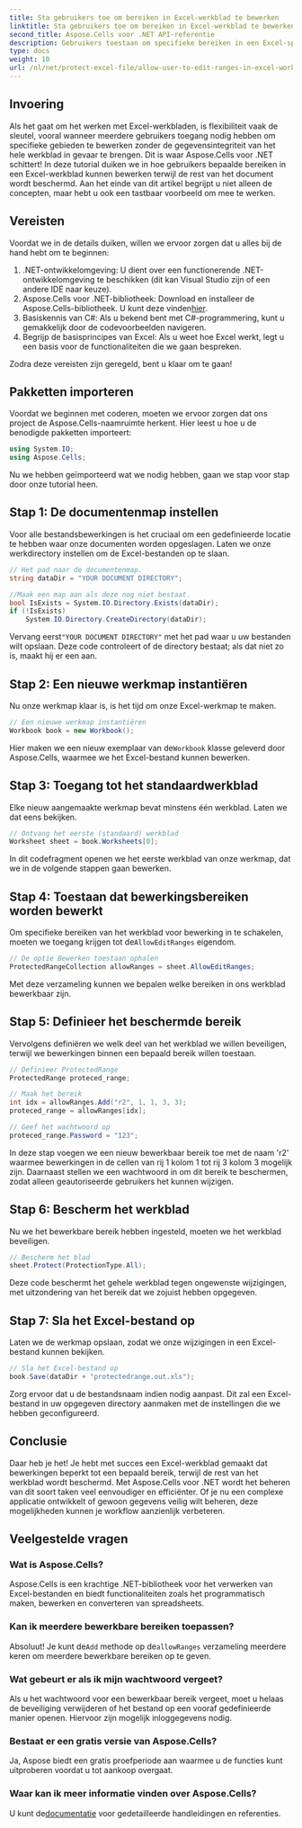 ```yaml
---
title: Sta gebruikers toe om bereiken in Excel-werkblad te bewerken
linktitle: Sta gebruikers toe om bereiken in Excel-werkblad te bewerken
second_title: Aspose.Cells voor .NET API-referentie
description: Gebruikers toestaan om specifieke bereiken in een Excel-spreadsheet te bewerken met Aspose.Cells voor .NET. Stapsgewijze handleiding met broncode in C#.
type: docs
weight: 10
url: /nl/net/protect-excel-file/allow-user-to-edit-ranges-in-excel-worksheet/
---
```

## Invoering

Als het gaat om het werken met Excel-werkbladen, is flexibiliteit vaak de sleutel, vooral wanneer meerdere gebruikers toegang nodig hebben om specifieke gebieden te bewerken zonder de gegevensintegriteit van het hele werkblad in gevaar te brengen. Dit is waar Aspose.Cells voor .NET schittert! In deze tutorial duiken we in hoe gebruikers bepaalde bereiken in een Excel-werkblad kunnen bewerken terwijl de rest van het document wordt beschermd. Aan het einde van dit artikel begrijpt u niet alleen de concepten, maar hebt u ook een tastbaar voorbeeld om mee te werken. 

## Vereisten

Voordat we in de details duiken, willen we ervoor zorgen dat u alles bij de hand hebt om te beginnen:

1. .NET-ontwikkelomgeving: U dient over een functionerende .NET-ontwikkelomgeving te beschikken (dit kan Visual Studio zijn of een andere IDE naar keuze).
2.  Aspose.Cells voor .NET-bibliotheek: Download en installeer de Aspose.Cells-bibliotheek. U kunt deze vinden[hier](https://releases.aspose.com/cells/net/).
3. Basiskennis van C#: Als u bekend bent met C#-programmering, kunt u gemakkelijk door de codevoorbeelden navigeren.
4. Begrijp de basisprincipes van Excel: Als u weet hoe Excel werkt, legt u een basis voor de functionaliteiten die we gaan bespreken.

Zodra deze vereisten zijn geregeld, bent u klaar om te gaan!

## Pakketten importeren

Voordat we beginnen met coderen, moeten we ervoor zorgen dat ons project de Aspose.Cells-naamruimte herkent. Hier leest u hoe u de benodigde pakketten importeert:

```csharp
using System.IO;
using Aspose.Cells;
```

Nu we hebben geïmporteerd wat we nodig hebben, gaan we stap voor stap door onze tutorial heen.

## Stap 1: De documentenmap instellen

Voor alle bestandsbewerkingen is het cruciaal om een gedefinieerde locatie te hebben waar onze documenten worden opgeslagen. Laten we onze werkdirectory instellen om de Excel-bestanden op te slaan.

```csharp
// Het pad naar de documentenmap.
string dataDir = "YOUR DOCUMENT DIRECTORY";

//Maak een map aan als deze nog niet bestaat.
bool IsExists = System.IO.Directory.Exists(dataDir);
if (!IsExists)
    System.IO.Directory.CreateDirectory(dataDir);
```

 Vervang eerst`"YOUR DOCUMENT DIRECTORY"` met het pad waar u uw bestanden wilt opslaan. Deze code controleert of de directory bestaat; als dat niet zo is, maakt hij er een aan.

## Stap 2: Een nieuwe werkmap instantiëren

Nu onze werkmap klaar is, is het tijd om onze Excel-werkmap te maken. 

```csharp
// Een nieuwe werkmap instantiëren
Workbook book = new Workbook();
```

 Hier maken we een nieuw exemplaar van de`Workbook` klasse geleverd door Aspose.Cells, waarmee we het Excel-bestand kunnen bewerken.

## Stap 3: Toegang tot het standaardwerkblad

Elke nieuw aangemaakte werkmap bevat minstens één werkblad. Laten we dat eens bekijken.

```csharp
// Ontvang het eerste (standaard) werkblad
Worksheet sheet = book.Worksheets[0];
```

In dit codefragment openen we het eerste werkblad van onze werkmap, dat we in de volgende stappen gaan bewerken.

## Stap 4: Toestaan dat bewerkingsbereiken worden bewerkt

 Om specifieke bereiken van het werkblad voor bewerking in te schakelen, moeten we toegang krijgen tot de`AllowEditRanges` eigendom.

```csharp
// De optie Bewerken toestaan ophalen
ProtectedRangeCollection allowRanges = sheet.AllowEditRanges;
```

Met deze verzameling kunnen we bepalen welke bereiken in ons werkblad bewerkbaar zijn.

## Stap 5: Definieer het beschermde bereik

Vervolgens definiëren we welk deel van het werkblad we willen beveiligen, terwijl we bewerkingen binnen een bepaald bereik willen toestaan.

```csharp
// Definieer ProtectedRange
ProtectedRange proteced_range;

// Maak het bereik
int idx = allowRanges.Add("r2", 1, 1, 3, 3);
proteced_range = allowRanges[idx];

// Geef het wachtwoord op
proteced_range.Password = "123";
```

In deze stap voegen we een nieuw bewerkbaar bereik toe met de naam 'r2' waarmee bewerkingen in de cellen van rij 1 kolom 1 tot rij 3 kolom 3 mogelijk zijn. Daarnaast stellen we een wachtwoord in om dit bereik te beschermen, zodat alleen geautoriseerde gebruikers het kunnen wijzigen.

## Stap 6: Bescherm het werkblad

Nu we het bewerkbare bereik hebben ingesteld, moeten we het werkblad beveiligen.

```csharp
// Bescherm het blad
sheet.Protect(ProtectionType.All);
```

Deze code beschermt het gehele werkblad tegen ongewenste wijzigingen, met uitzondering van het bereik dat we zojuist hebben opgegeven.

## Stap 7: Sla het Excel-bestand op

Laten we de werkmap opslaan, zodat we onze wijzigingen in een Excel-bestand kunnen bekijken.

```csharp
// Sla het Excel-bestand op
book.Save(dataDir + "protectedrange.out.xls");
```

Zorg ervoor dat u de bestandsnaam indien nodig aanpast. Dit zal een Excel-bestand in uw opgegeven directory aanmaken met de instellingen die we hebben geconfigureerd.

## Conclusie

Daar heb je het! Je hebt met succes een Excel-werkblad gemaakt dat bewerkingen beperkt tot een bepaald bereik, terwijl de rest van het werkblad wordt beschermd. Met Aspose.Cells voor .NET wordt het beheren van dit soort taken veel eenvoudiger en efficiënter. Of je nu een complexe applicatie ontwikkelt of gewoon gegevens veilig wilt beheren, deze mogelijkheden kunnen je workflow aanzienlijk verbeteren.

## Veelgestelde vragen

### Wat is Aspose.Cells?
Aspose.Cells is een krachtige .NET-bibliotheek voor het verwerken van Excel-bestanden en biedt functionaliteiten zoals het programmatisch maken, bewerken en converteren van spreadsheets.

### Kan ik meerdere bewerkbare bereiken toepassen?
 Absoluut! Je kunt de`Add` methode op de`allowRanges` verzameling meerdere keren om meerdere bewerkbare bereiken op te geven.

### Wat gebeurt er als ik mijn wachtwoord vergeet?
Als u het wachtwoord voor een bewerkbaar bereik vergeet, moet u helaas de beveiliging verwijderen of het bestand op een vooraf gedefinieerde manier openen. Hiervoor zijn mogelijk inloggegevens nodig.

### Bestaat er een gratis versie van Aspose.Cells?
Ja, Aspose biedt een gratis proefperiode aan waarmee u de functies kunt uitproberen voordat u tot aankoop overgaat.

### Waar kan ik meer informatie vinden over Aspose.Cells?
 U kunt de[documentatie](https://reference.aspose.com/cells/net/) voor gedetailleerde handleidingen en referenties.
